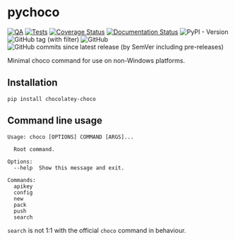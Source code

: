# pychoco

[![QA](https://github.com/Tatsh/pychoco/actions/workflows/qa.yml/badge.svg)](https://github.com/Tatsh/pychoco/actions/workflows/qa.yml)
[![Tests](https://github.com/Tatsh/pychoco/actions/workflows/tests.yml/badge.svg)](https://github.com/Tatsh/pychoco/actions/workflows/tests.yml)
[![Coverage Status](https://coveralls.io/repos/github/Tatsh/pychoco/badge.svg?branch=master)](https://coveralls.io/github/Tatsh/pychoco?branch=master)
[![Documentation Status](https://readthedocs.org/projects/chocolatey-choco/badge/?version=latest)](https://chocolatey-choco.readthedocs.io/en/latest/?badge=latest)
![PyPI - Version](https://img.shields.io/pypi/v/chocolatey-choco)
![GitHub tag (with filter)](https://img.shields.io/github/v/tag/Tatsh/pychoco)
![GitHub](https://img.shields.io/github/license/Tatsh/pychoco)
![GitHub commits since latest release (by SemVer including pre-releases)](https://img.shields.io/github/commits-since/Tatsh/pychoco/v0.1.0/master)

Minimal choco command for use on non-Windows platforms.

## Installation

```shell
pip install chocolatey-choco
```

## Command line usage

```plain
Usage: choco [OPTIONS] COMMAND [ARGS]...

  Root command.

Options:
  --help  Show this message and exit.

Commands:
  apikey
  config
  new
  pack
  push
  search
```

`search` is not 1:1 with the official `choco` command in behaviour.
